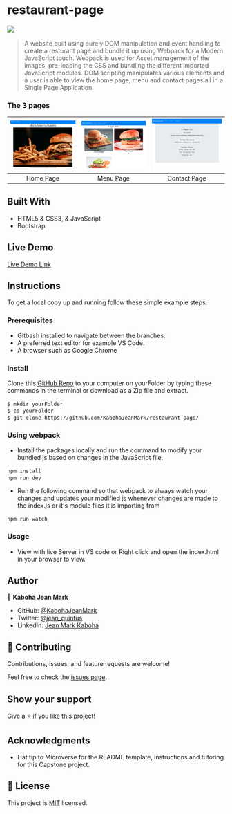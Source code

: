 # restaurant-page
![](https://img.shields.io/badge/Microverse-blueviolet)

> A website built using purely DOM manipulation and event handling to create a resturant page and bundle it up using Webpack for a Modern JavaScript touch. Webpack is used for Asset management of the images, pre-loading the CSS and bundling the different imported JavaScript modules.
DOM scripting manipulates various elements and a user is able to view the home page, menu and contact pages all in a Single Page Application.

### The 3 pages

| ![landing](src/assets/landing.png) |![menu](src/assets/menu.png) | ![contact](src/assets/contact.png) | 
|:---:|:---:|:---:|
| Home Page | Menu Page | Contact Page |

## Built With

- HTML5 & CSS3, & JavaScript
- Bootstrap

## Live Demo

[Live Demo Link](https://kabohajeanmark.github.io/restaurant-page/)

## Instructions
To get a local copy up and running follow these simple example steps.

### Prerequisites
- Gitbash installed to navigate between the branches.
- A preferred text editor for example VS Code.
- A browser such as Google Chrome

### Install
Clone this [GitHub Repo](https://github.com/KabohaJeanMark/restaurant-page/) to your computer on yourFolder by typing these commands in the terminal or download as a Zip file and extract.
```
$ mkdir yourFolder
$ cd yourFolder
$ git clone https://github.com/KabohaJeanMark/restaurant-page/

```

### Using webpack
- Install the packages locally and run the command to modify your bundled js based on changes in the JavaScript file.
```
npm install
npm run dev
```
- Run the following command so that webpack to always watch your changes and updates your modified js whenever changes are made to the index.js or it's module files it is importing from
```
npm run watch
```

### Usage
- View with live Server in VS code or Right click and open the index.html in your browser to view.

## Author

👤 **Kaboha Jean Mark**

- GitHub: [@KabohaJeanMark](https://github.com/KabohaJeanMark)
- Twitter: [@jean_quintus](https://twitter.com/jean_quintus)
- LinkedIn: [Jean Mark Kaboha](https://www.linkedin.com/in/jean-mark-kaboha-software-engineer/)


## 🤝 Contributing

Contributions, issues, and feature requests are welcome!

Feel free to check the [issues page](https://github.com/KabohaJeanMark/restaurant-page/issues).

## Show your support

Give a ⭐️ if you like this project!

## Acknowledgments

- Hat tip to Microverse for the README template, instructions and tutoring for this Capstone project.

## 📝 License

This project is [MIT](./LICENSE) licensed.